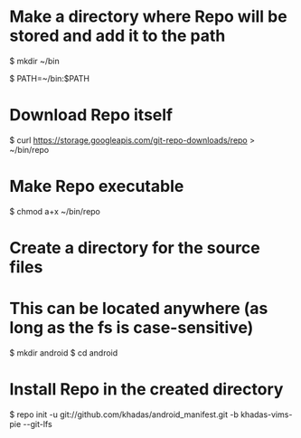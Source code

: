 # Make a directory where Repo will be stored and add it to the path

$ mkdir ~/bin

$ PATH=~/bin:$PATH

# Download Repo itself
$ curl https://storage.googleapis.com/git-repo-downloads/repo > ~/bin/repo

# Make Repo executable
$ chmod a+x ~/bin/repo


# Create a directory for the source files
# This can be located anywhere (as long as the fs is case-sensitive)
$ mkdir android
$ cd android

# Install Repo in the created directory
$ repo init -u git://github.com/khadas/android_manifest.git -b  khadas-vims-pie --git-lfs
